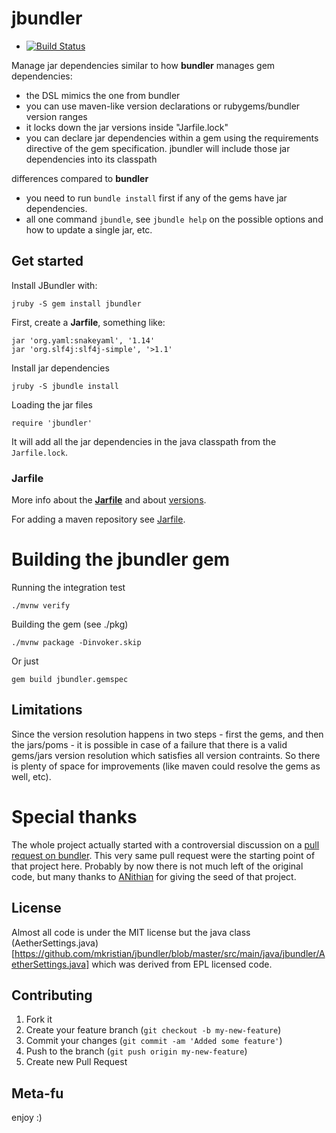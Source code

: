 # jbundler

* [![Build Status](https://secure.travis-ci.org/mkristian/jbundler.svg)](http://travis-ci.org/mkristian/jbundler)

Manage jar dependencies similar to how **bundler** manages gem dependencies:

* the DSL mimics the one from bundler
* you can use maven-like version declarations or rubygems/bundler version ranges
* it locks down the jar versions inside "Jarfile.lock"
* you can declare jar dependencies within a gem using the requirements directive of the gem specification. jbundler will include those jar dependencies into its classpath

differences compared to **bundler**

* you need to run ```bundle install``` first if any of the gems have jar dependencies.
* all one command ```jbundle```, see ```jbundle help``` on the possible options and how to update a single jar, etc.

## Get started

Install JBundler with:

    jruby -S gem install jbundler

First, create a **Jarfile**, something like:

	jar 'org.yaml:snakeyaml', '1.14'
	jar 'org.slf4j:slf4j-simple', '>1.1'

Install jar dependencies

    jruby -S jbundle install

Loading the jar files

    require 'jbundler'

It will add all the jar dependencies in the java classpath from the `Jarfile.lock`.

### Jarfile

More info about the **[Jarfile](https://github.com/torquebox/maven-tools/wiki/Jarfile)** and about [versions](https://github.com/torquebox/maven-tools/wiki/Versions).

For adding a maven repository see [Jarfile](https://github.com/torquebox/maven-tools/wiki/Jarfile).

# Building the jbundler gem

Running the integration test

    ./mvnw verify

Building the gem (see ./pkg)

    ./mvnw package -Dinvoker.skip

Or just

    gem build jbundler.gemspec


## Limitations

Since the version resolution happens in two steps - first the gems, and then the jars/poms - it is possible in case of a failure that there is a valid gems/jars version resolution which satisfies all version contraints. So there is plenty of space for improvements (like maven could resolve the gems as well, etc).

# Special thanks

The whole project actually started with a controversial discussion on a [pull request on bundler](https://github.com/carlhuda/bundler/pull/1683). This very same pull request were the starting point of that project here. Probably by now there is not much left of the original code, but many thanks to [ANithian](https://github.com/ANithian) for giving the seed of that project.

License
-------

Almost all code is under the MIT license but the java class (AetherSettings.java)[https://github.com/mkristian/jbundler/blob/master/src/main/java/jbundler/AetherSettings.java] which was derived from EPL licensed code.

Contributing
------------

1. Fork it
2. Create your feature branch (`git checkout -b my-new-feature`)
3. Commit your changes (`git commit -am 'Added some feature'`)
4. Push to the branch (`git push origin my-new-feature`)
5. Create new Pull Request

Meta-fu
-------

enjoy :)
